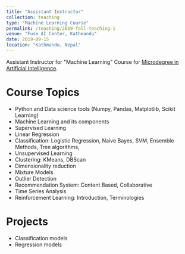 ```yaml
---
title: "Assistant Instructor"
collection: teaching
type: "Machine Learning Course"
permalink: /teaching/2019-fall-teaching-1
venue: "Fuse AI Center, Kathmandu"
date: 2019-09-15
location: "Kathmandu, Nepal"
---
```


Assistant Instructor for "Machine Learning" Course for [Microdegree in Artificial Intelligence](https://www.fuse.ai).

Course Topics
======
- Python and Data science tools (Numpy, Pandas, Matplotlib, Scikit Learning)
- Machine Learning and its components
- Supervised Learning
- Linear Regression
- Classification: Logistic Regression, Naive Bayes, SVM, Ensemble Methods, Tree algorithms,
- Unsupervised Learning
- Clustering: KMeans, DBScan
- Dimensionality reduction
- Mixture Models
- Outlier Detection
- Recommendation System: Content Based, Collaborative
- Time Series Analysis
- Reinforcement Learning: Introduction, Terminologies

Projects
======
- Classification models
- Regression models

<!-- Heading 3
====== -->